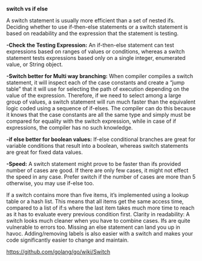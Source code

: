 **switch vs if else**

A switch statement is usually more efficient than a set of nested ifs. Deciding whether to use if-then-else statements or a switch statement is based on readability and the expression that the statement is testing.

**-Check the Testing Expression:** An if-then-else statement can test expressions based on ranges of values or conditions, 
whereas a switch statement tests expressions based only on a single integer, enumerated value, or String object.

**-Switch better for Multi way branching:** When compiler compiles a switch statement, it will inspect each of the 
case constants and create a “jump table” that it will use for selecting the path of execution depending on the 
value of the expression. Therefore, if we need to select among a large group of values, a switch statement will 
run much faster than the equivalent logic coded using a sequence of if-elses. The compiler can do this because 
it knows that the case constants are all the same type and simply must be compared for equality with the 
switch expression, while in case of if expressions, the compiler has no such knowledge.

**-if else better for boolean values:** If-else conditional branches are great for variable conditions that result 
into a boolean, whereas switch statements are great for fixed data values.

**-Speed:** A switch statement might prove to be faster than ifs provided number of cases are good. If there are only 
few cases, it might not effect the speed in any case. Prefer switch if the number of cases are more than 5 otherwise, 
you may use if-else too.

If a switch contains more than five items, it’s implemented using a lookup table or a hash list. This means that 
all items get the same access time, compared to a list of if:s where the last item takes much more time to reach 
as it has to evaluate every previous condition first.
Clarity in readability: A switch looks much cleaner when you have to combine cases. Ifs  are quite vulnerable 
to errors too. Missing an else statement can land you up in havoc. Adding/removing labels is also easier 
with a switch and makes your code significantly easier to change and maintain.

https://github.com/golang/go/wiki/Switch
